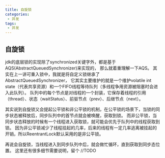 ```yaml
---
title: 自旋锁
categories:
 - 并发
tags: 
 - 并发
---
```


## 自旋锁
jdk的底层锁的实现除了synchronized关键字外，都是基于AQS(AbstractQueuedSynchronizer)来实现的，
那么就着重理解一下AQS。
其实在上一讲可重入锁中，我就是将自定义锁继承了AbstractQueuedSynchronizer，
它其实主要维护的就是一个维护volatile int state（代表共享资源）和一个FIFO线程等待队列（多线程争用资源被阻塞时会进入此队列）。
队列中的每个节点是对线程的一个封装，它保存着线程的引用（thread）、状态（waitStatus）、前驱节点（prev）、后继节点（next）。

其实说到自旋锁又会提起公平锁和非公平锁的机制，在公平锁的场景下，当锁的同步状态被释放后，同步队列中的首节点就会被唤醒，获取到锁。
而非公平锁，当同步状态释放的时候有一个线程进入获取锁，就可能会优先于队列中的线程获取到锁。
因为非公平锁减少了线程挂起的几率，后来的线程有一定几率逃离被挂起的开销，所以ReentrantLock默认采用的是非公平锁。

再说会自旋锁，当线程进入到同步队列中后，就会做忙循环，直到获取到同步态位置。
这里还有很多细节需要说明，留个 //TODO